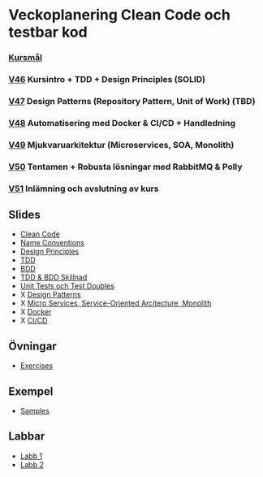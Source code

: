 # Veckoplanering Clean Code och testbar kod

### [Kursmål](./assets/CleanCode-NET23/course-goals.md)

### [V46](./assets/CleanCode-NET23/agenda/V46.md) Kursintro + TDD + Design Principles (SOLID) 

### [V47](./assets/CleanCode-NET23/agenda/V47.md) Design Patterns (Repository Pattern, Unit of Work) (TBD)

### [V48](./assets/CleanCode-NET23/agenda/V48.md) Automatisering med Docker & CI/CD + Handledning

### [V49](./assets/CleanCode-NET23/agenda/V49.md) Mjukvaruarkitektur (Microservices, SOA, Monolith)

### [V50](./assets/CleanCode-NET23/agenda/V50.md) Tentamen + Robusta lösningar med RabbitMQ & Polly

### [V51](./assets/CleanCode-NET23/agenda/V51.md) Inlämning och avslutning av kurs

## Slides

* [Clean Code](./assets/CleanCode-NET23/lectures/pdf/0-clean-code.pdf)
* [Name Conventions](./assets/CleanCode-NET23/lectures/pdf/1-name-conventions.pdf)
* [Design Principles](./assets/CleanCode-NET23/lectures/pdf/2-design-principles.pdf)
* [TDD](./assets/CleanCode-NET23/lectures/pdf/3-tdd.pdf)
* [BDD](./assets/SCleanCode-NET23/lectures/pdf/3-bdd.pdf)
* [TDD & BDD Skillnad](./assets/CleanCode-NET23/lectures/pdf/3-diff-tdd-bdd.pdf)
* [Unit Tests och Test Doubles](./assets/CleanCode-NET23/lectures/previous%20material/Unit%20Tests%20och%20Test%20Doubles.pdf)
* X [Design Patterns](./assets/CleanCode-NET23/lectures/pdf/4-design-patterns.pdf)
* X [Micro Services, Service-Oriented Arcitecture, Monolith](./assets/CleanCode-NET23/lectures/pdf/5-micro-services-soa.pdf)
* X [Docker](./assets/CleanCode-NET23/lectures/pdf/6-docker.pdf)
* X [CI/CD](./assets/CleanCode-NET23/lectures/pdf/7-ci-cd.pdf)

## Övningar

* [Exercises](./assets/CleanCode-NET23/exercises/)

## Exempel

* [Samples](./assets/Samples/)

## Labbar

* [Labb 1](./assets/CleanCode-NET23/labs/labb-1.md)
* [Labb 2](./assets/CleanCode-NET23/labs/labb-2.md)
